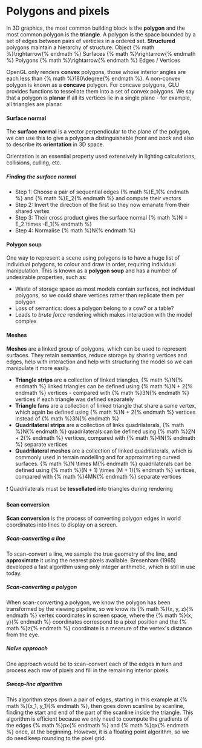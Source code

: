 # Polygons and pixels

In 3D graphics, the most common building block is the **polygon** and the most common polygon is the **triangle**. A polygon is the space bounded by a set of edges between pairs of verticies in a ordered set. **Structured** polygons maintain a hierarchy of structure: Object {% math %}\rightarrow{% endmath %} Surfaces {% math %}\rightarrow{% endmath %} Polygons {% math %}\rightarrow{% endmath %} Edges / Vertices

OpenGL only renders **convex** polygons, those whose interior angles are each less than {% math %}180\degree{% endmath %}. A non-convex polygon is known as a **concave** polygon. For concave polygons, GLU provides functions to tessellate them into a set of convex polygons. We say that a polygon is **planar** if all its vertices lie in a single plane - for example, all triangles are planar.

#### Surface normal
The **surface normal** is a vector perpendicular to the plane of the polygon, we can use this to give a polygon a distinguishable *front* and *back* and also to describe its **orientation** in 3D space.

Orientation is an essential property used extensively in lighting calculations, collisions, culling, etc.

##### Finding the surface normal
- Step 1: Choose a pair of sequential edges {% math %}E_1{% endmath %} and {% math %}E_2{% endmath %} and compute their vectors
- Step 2: Invert the direction of the first so they now emanate from their shared vertex
- Step 3: Their cross product gives the surface normal {% math %}N = E_2 \times -E_1{% endmath %}
- Step 4: Normalise {% math %}N{% endmath %}

#### Polygon soup
One way to represent a scene using polygons is to have a huge list of individual polygons, to colour and draw in order, requiring individual manipulation. This is known as a **polygon soup** and has a number of undesirable properties, such as:
- Waste of storage space as most models contain surfaces, not individual polygons, so we could share vertices rather than replicate them per polygon
- Loss of semantics: does a polygon belong to a cow? or a table?
- Leads to *brute force* rendering which makes interaction with the model complex

#### Meshes
**Meshes** are a linked group of polygons, which can be used to represent surfaces. They retain semantics, reduce storage by sharing vertices and edges, help with interaction and help with structuring the model so we can manipulate it more easily.

- **Triangle strips** are a collection of linked triangles, {% math %}N{% endmath %} linked triangles can be defined using {% math %}N + 2{% endmath %} vertices - compared with {% math %}3N{% endmath %} vertices if each triangle was defined separately
- **Triangle fans** are a collection of linked triangle that share a same vertex, which again be defined using {% math %}N + 2{% endmath %} vertices instead of {% math %}3N{% endmath %}
- **Quadrilateral strips** are a collection of links quadrilaterals, {% math %}N{% endmath %} quadrilaterals can be defined using {% math %}2N + 2{% endmath %} vertices, compared with {% math %}4N{% endmath %} separate vertices
- **Quadrilateral meshes** are a collection of linked quadrilaterals, which is commonly used in terrain modelling and for approximating curved surfaces. {% math %}N \times M{% endmath %} quadrilaterals can be defined using {% math %}(N + 1) \times (M + 1){% endmath %} vertices, compared with {% math %}4MN{% endmath %} separate vertices

:heavy_exclamation_mark: Quadrilaterals must be **tessellated** into triangles during rendering

#### Scan conversion
**Scan conversion** is the process of converting polygon edges in world coordinates into lines to display on a screen.

##### Scan-converting a line
To scan-convert a line, we sample the true geometry of the line, and **approximate** it using the nearest pixels available. Bresenham (1965) developed a fast algorithm using only integer arithmetic, which is still in use today.

##### Scan-converting a polygon
When scan-converting a polygon, we know the polygon has been transformed by the viewing pipeline, so we know its {% math %}(x, y, z){% endmath %} vertex coordinates in screen space, where the {% math %}(x, y){% endmath %} coordinates correspond to a pixel position and the {% math %}z{% endmath %} coordinate is a measure of the vertex's distance from the eye.

##### Naïve approach
One approach would be to scan-convert each of the edges in turn and process each row of pixels and fill in the remaining interior pixels.

##### Sweep-line algorithm
This algorithm steps down a pair of edges, starting in this example at {% math %}(x_1, y_1){% endmath %}, then goes down scanline by scanline, finding the start and end of the part of the scanline inside the triangle. This algorithm is efficient because we only need to coompute the gradients of the edges {% math %}px{% endmath %} and {% math %}qx{% endmath %} once, at the beginning. However, it is a floating point algorithm, so we do need keep rounding to the pixel grid.